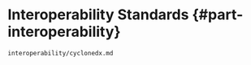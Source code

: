 # Interoperability Standards {#part-interoperability}

```{=include=} chapters
interoperability/cyclonedx.md
```
